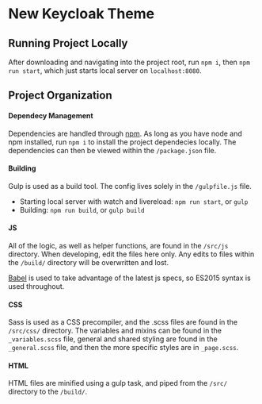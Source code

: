 # New Keycloak Theme

## Running Project Locally
After downloading and navigating into the project root, run `npm i`, then `npm run start`, which just starts local server on `localhost:8080`.


## Project Organization
#### Dependecy Management
Dependencies are handled through [npm](https://www.npmjs.com/). As long as you have node and npm installed, run `npm i` to install the project dependecies locally.  The dependencies can then be viewed within the `/package.json` file.


#### Building
Gulp is used as a build tool.  The config lives solely in the `/gulpfile.js` file.
- Starting local server with watch and livereload: `npm run start`, or `gulp`
- Building: `npm run build`, or `gulp build`


#### JS
All of the logic, as well as helper functions, are found in the `/src/js` directory.  When developing, edit the files here only.  Any edits to files within the `/build/` directory will be overwritten and lost.

[Babel](https://babeljs.io/) is used to take advantage of the latest js specs, so ES2015 syntax is used throughout.


#### CSS
Sass is used as a CSS precompiler, and the .scss files are found in the `/src/css/` directory.  The variables and mixins can be found in the `_variables.scss` file, general and shared styling are found in the `_general.scss` file, and then the more specific styles are in `_page.scss`.

#### HTML
HTML files are minified using a gulp task, and piped from the `/src/` directory to the `/build/`.